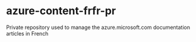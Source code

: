 azure-content-frfr-pr
=====================

Private repository used to manage the azure.microsoft.com documentation articles in French
